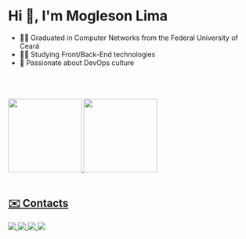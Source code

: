 <h1 align="left">Hi  👋, I'm Mogleson Lima</h1>

- 🧑‍🎓 Graduated in Computer Networks from the Federal University of Ceará
- :man_technologist: Studying Front/Back-End technologies
- 💭 Passionate about DevOps culture

<br>
<!--Stacks

## 🛠 &nbsp;Tech Stack
<div style="display: inline_block"><br>
    <img align="center" alt="Mogly-Js" height="30" width="40" src="https://cdn.jsdelivr.net/gh/devicons/devicon/icons/java/java-original.svg">
    <img align="center" alt="Mogly-Js" height="30" width="40" src="https://cdn.jsdelivr.net/gh/devicons/devicon/icons/javascript/javascript-original.svg">
    <img align="center" alt="Mogly-Js" height="30" width="40" src="https://cdn.jsdelivr.net/gh/devicons/devicon/icons/html5/html5-original.svg">
    <img align="center" alt="Mogly-Js" height="30" width="40" src="https://cdn.jsdelivr.net/gh/devicons/devicon/icons/css3/css3-original.svg">
    <img align="center" alt="Mogly-Js" height="30" width="40" src="https://cdn.jsdelivr.net/gh/devicons/devicon/icons/react/react-original.svg">
    <img align="center" alt="Mogly-Js" height="30" width="40" src="https://cdn.jsdelivr.net/gh/devicons/devicon/icons/bootstrap/bootstrap-original.svg">
    <img align="center" alt="Mogly-Js" height="30" width="40" src="https://cdn.jsdelivr.net/gh/devicons/devicon/icons/mysql/mysql-original.svg">
    <img align="center" alt="Mogly-Js" height="30" width="40" src="https://cdn.jsdelivr.net/gh/devicons/devicon/icons/postgresql/postgresql-original.svg">
    <img align="center" alt="Mogly-Js" height="30" width="40" src="https://cdn.jsdelivr.net/gh/devicons/devicon/icons/linux/linux-original.svg">
    <img align="center" alt="Mogly-Js" height="30" width="40" src="https://cdn.jsdelivr.net/gh/devicons/devicon/icons/docker/docker-original.svg">
    <!--img align="center" alt="Mogly-Js" height="40" width="50" src="https://cdn.jsdelivr.net/gh/devicons/devicon/icons/kubernetes/kubernetes-plain-wordmark.svg"
    <img align="center" alt="Mogly-Js" height="40" width="50" src="https://cdn.jsdelivr.net/gh/devicons/devicon/icons/python/python-original.svg">
    <img align="center" alt="Mogly-Js" height="40" width="50" src="https://cdn.jsdelivr.net/gh/devicons/devicon/icons/amazonwebservices/amazonwebservices-original.svg">
    <img align="center" alt="Mogly-Js" height="40" width="50" src="https://cdn.jsdelivr.net/gh/devicons/devicon/icons/bash/bash-plain.svg">
        
</div>-->

<br>
<br>

<!--Analytics...-->
<div align="left">
  <a href="https://github.com/moglesonlima">
  <img height="150em" src="https://github-readme-stats.vercel.app/api?username=moglesonlima&show_icons=true&theme=vision-friendly-dark&include_all_commits=true&count_private=true"/>
  <img height="150em" src="https://github-readme-stats.vercel.app/api/top-langs/?username=moglesonlima&layout=compact&langs_count=7&theme=vision-friendly-dark"/>
</div>
 
<!--Contatos...-->
<br>

## ✉️ Contacts
<div>
    <a href="mailto:moglesonlima@alu.ufc.br" target="_blank">
        <img src="https://img.shields.io/badge/Gmail-D14836?style=for-the-badge&logo=gmail&logoColor=white" target="_blank">
    </a>
    <a target="_blank" href="https://t.me/Mogleson_Lima">
        <img src="https://img.shields.io/badge/Telegram-2CA5E0?style=for-the-badge&logo=telegram&logoColor=white" target="_blank">
    </a>
    <a href="https://discord.gg/ppx7nHr5" target="_blank">
        <img src="https://img.shields.io/badge/Discord-7289DA?style=for-the-badge&logo=discord&logoColor=white" target="_blank">
    </a>
        <a href="https://www.linkedin.com/in/moglesonlima/" target="_blank">
        <img src="https://img.shields.io/badge/LinkedIn-0077B5?style=for-the-badge&logo=linkedin&logoColor=white" target="_blank">
    </a>
    <!--a href="" target="_blank">
        <img src="" target="_blank">
    </a-->   
</div>


<!--
**MoglesonLima/moglesonlima** is a ✨ _special_ ✨ repository because its `README.md` (this file) appears on your GitHub profile.

Here are some ideas to get you started:

- 🔭 I’m currently working on ...
- 🌱 I’m currently learning ...
- 👯 I’m looking to collaborate on ...
- 🤔 I’m looking for help with ...
- 💬 Ask me about ...
- 📫 How to reach me: ...
- 😄 Pronouns: ...
- ⚡ Fun fact: ...
-->
